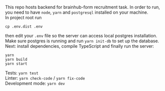 This repo hosts backend for brainhub-form recruitment task. In order to run, you need to have `node`, `yarn` and `postgresql` installed on your machine.  
In project root run
```$xslt
cp .env.dist .env
```
then edit your `.env` file so the server can access local postgres installation.  
Make sure postgres is running and run `yarn init-db` to set up the database.  
Next: install dependencies, compile TypeScript and finally run the server:
```
yarn
yarn build
yarn start
```
Tests: `yarn test`  
Linter: `yarn check-code` / `yarn fix-code`  
Development mode: `yarn dev`
